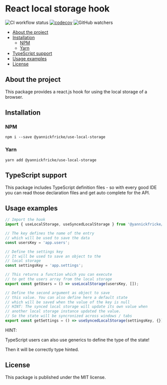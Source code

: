 # React local storage hook <!-- omit in toc -->

![CI workflow status](https://img.shields.io/github/workflow/status/YannickFricke/use-local-storage/CI)
[![codecov](https://codecov.io/gh/YannickFricke/use-local-storage/branch/develop/graph/badge.svg)](https://codecov.io/gh/YannickFricke/use-local-storage)
![GitHub watchers](https://img.shields.io/github/watchers/YannickFricke/use-local-storage?style=social)

- [About the project](#about-the-project)
- [Installation](#installation)
  - [NPM](#npm)
  - [Yarn](#yarn)
- [TypeScript support](#typescript-support)
- [Usage examples](#usage-examples)
- [License](#license)

## About the project

This package provides a react.js hook for using the local storage of a browser.

## Installation

### NPM

```
npm i --save @yannickfricke/use-local-storage
```

### Yarn

```
yarn add @yannickfricke/use-local-storage
```

## TypeScript support

This package includes TypeScript definition files - so with every good IDE you can read those declaration files
and get auto complete for the API.

## Usage examples

```ts
// Import the hook
import { useLocalStorage, useSyncedLocalStorage } from '@yannickfricke/use-local-storage/dist';

// The key defines the name of the entry
// which will be used to save the data
const usersKey = 'app.users';

// Define the settings key
// It will be used to save an object to the
// local storage
const settingsKey = 'app.settings';

// This returns a function which you can execute
// to get the users array from the local storage
export const getUsers = () => useLocalStorage(usersKey, []);

// Define the second argument as object to save
// this value. You can also define here a default state
// which will be saved when the value of the key is null
// HINT: The synced local storage will update its own value when
// another local storage instance updated the value.
// So the state will be syncronized across windows / tabs
export const getSettings = () => useSyncedLocalStorage(settingsKey, {});
```

HINT:

TypeScript users can also use generics to define the type of the state!

Then it will be correctly type hinted.

## License

This package is published under the MIT license.
